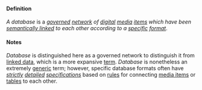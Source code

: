 #### Definition

*A database* is a *[governed](https://github.com/gcassel/Modular-Organizing-Terminology/blob/master/terms/govern.md) [network](https://github.com/gcassel/Modular-Organization-Terminology/blob/master/terms/network.md) of [digital](https://github.com/gcassel/Modular-Organization-Terminology/blob/master/terms/digital.md) [media](https://github.com/gcassel/Modular-Organization-Terminology/blob/master/terms/media.md) [items](https://github.com/gcassel/Modular-Organization-Terminology/blob/master/terms/item.md) which have been [semantically linked](https://github.com/gcassel/Modular-Organization-Terminology/blob/master/terms/semantic-link.md) to each other according to a [specific](https://github.com/gcassel/Modular-Organization-Terminology/blob/master/terms/specific.md) [format](https://github.com/gcassel/Modular-Organization-Terminology/blob/master/terms/format.md)*.  
		
#### Notes

*Database* is distinguished here as a governed network to distinguish it from [linked data](https://github.com/gcassel/Modular-Organizing-Terminology/blob/master/terms/linked-data.md), which is a more expansive [term](https://github.com/gcassel/Modular-Organizing-Terminology/blob/master/terms/term.md).  *Database* is nonetheless an extremely [generic](https://github.com/gcassel/Modular-Organization-Terminology/blob/master/terms/generic.md) term; however, specific database formats often have *[strictly](https://github.com/gcassel/Modular-Organization-Terminology/blob/master/terms/strict.md) [detailed](https://github.com/gcassel/Modular-Organization-Terminology/blob/master/terms/detail.md) [specifications](https://github.com/gcassel/Modular-Organization-Terminology/blob/master/terms/specification.md)* based on [rules](https://github.com/gcassel/Modular-Organizing-Terminology/blob/master/terms/rule.md) for connecting [media items](https://github.com/gcassel/Modular-Organizing-Terminology/blob/master/terms/media-item.md) or [tables](https://github.com/gcassel/Modular-Organizing-Terminology/blob/master/terms/table.md) to each other.
